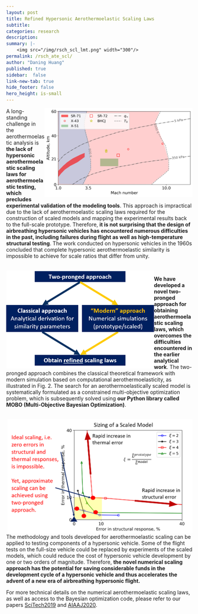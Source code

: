 ```yaml
---
layout: post
title: Refined Hypersonic Aerothermoelastic Scaling Laws
subtitle:
categories: research
description:
summary: |-
    <img src="/img/rsch_scl_lmt.png" width="300"/>
permalink: /rsch_ate_scl/
author: "Daning Huang"
published: true
sidebar:  false
link-new-tab: true
hide_footer: false
hero_height: is-small
---
```


<img src="/img/rsch_scl_lmt.png" align="right" width="400px"/>

A long-standing challenge in the aerothermoelastic analysis is **the lack of hypersonic aerothermoelastic scaling laws for aerothermoelastic testing, which precludes experimental validation of the modeling tools**. This approach is impractical due to the lack of aerothermoelastic scaling laws required for the construction of scaled models and mapping the experimental results back to the full-scale prototype. Therefore, **it is not surprising that the design of airbreathing hypersonic vehicles has encountered numerous difficulties in the past, including failures during flight as well as high-temperature structural testing**. The work conducted on hypersonic vehicles in the 1960s concluded that complete hypersonic aerothermoelastic similarity is impossible to achieve for scale ratios that differ from unity.

<br clear="right"/>

<img src="/img/rsch_two_prong.png" align="left" width="400px"/>

**We have developed a novel two-pronged approach for obtaining aerothermoelastic scaling laws, which overcomes the difficulties encountered in the earlier analytical work**. The two-pronged approach combines the classical theoretical framework with modern simulation based on computational aerothermoelasticity, as illustrated in Fig. 2. The search for an aerothermoelastically scaled model is systematically formulated as a constrained multi-objective optimization problem, which is subsequently solved using **our Python library called MOBO (Multi-Objective Bayesian Optimization)**.

<br clear="left"/>

<img src="/img/rsch_ate_scl.png" align="right" width="500px"/>

The methodology and tools developed for aerothermoelastic scaling can be applied to testing components of a hypersonic vehicle. Some of the flight tests on the full-size vehicle could be replaced by experiments of the scaled models, which could reduce the cost of hypersonic vehicle development by one or two orders of magnitude. Therefore, **the novel numerical scaling approach has the potential for saving considerable funds in the development cycle of a hypersonic vehicle and thus accelerates the advent of a new era of airbreathing hypersonic flight.**

For more technical details on the numerical aerothermoelastic scaling laws, as well as access to the Bayesian optimization code, please refer to our papers [SciTech2019](http://doi.org/10.2514/6.2019-1120) and [AIAAJ2020](https://doi.org/10.2514/1.J059308).

<br clear="right"/>

